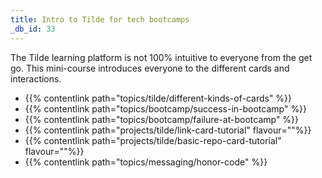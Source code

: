 ```yaml
---
title: Intro to Tilde for tech bootcamps
_db_id: 33
---
```


The Tilde learning platform is not 100% intuitive to everyone from the get go. This mini-course introduces everyone to the different cards and interactions.

- {{% contentlink path="topics/tilde/different-kinds-of-cards" %}}
- {{% contentlink path="topics/bootcamp/success-in-bootcamp" %}}
- {{% contentlink path="topics/bootcamp/failure-at-bootcamp" %}}
- {{% contentlink path="projects/tilde/link-card-tutorial" flavour=""%}}
- {{% contentlink path="projects/tilde/basic-repo-card-tutorial" flavour=""%}}
- {{% contentlink path="topics/messaging/honor-code" %}}


